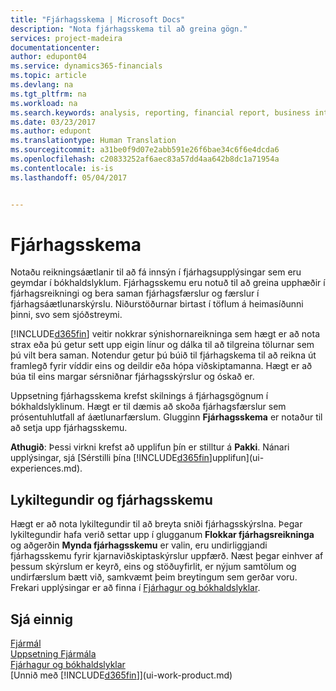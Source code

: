```yaml
---
title: "Fjárhagsskema | Microsoft Docs"
description: "Nota fjárhagsskema til að greina gögn."
services: project-madeira
documentationcenter: 
author: edupont04
ms.service: dynamics365-financials
ms.topic: article
ms.devlang: na
ms.tgt_pltfrm: na
ms.workload: na
ms.search.keywords: analysis, reporting, financial report, business intelligence, BI, Power Bi, KPI
ms.date: 03/23/2017
ms.author: edupont
ms.translationtype: Human Translation
ms.sourcegitcommit: a31be0f9d07e2abb591e26f6bae34c6f6e4dcda6
ms.openlocfilehash: c20833252af6aec83a57dd4aa642b8dc1a71954a
ms.contentlocale: is-is
ms.lasthandoff: 05/04/2017


---
```

# <a name="account-schedules"></a>Fjárhagsskema
Notaðu reikningsáætlanir til að fá innsýn í fjárhagsupplýsingar sem eru geymdar í bókhaldslyklum. Fjárhagsskemu eru notuð til að greina upphæðir í fjárhagsreikningi og bera saman fjárhagsfærslur og færslur í fjárhagsáætlunarskýrslu. Niðurstöðurnar birtast í töflum á heimasíðunni þinni, svo sem sjóðstreymi.  

[!INCLUDE[d365fin](includes/d365fin_md.md)] veitir nokkrar sýnishornareikninga sem hægt er að nota strax eða þú getur sett upp eigin línur og dálka til að tilgreina tölurnar sem þú vilt bera saman. Notendur getur þú búið til fjárhagskema til að reikna út framlegð fyrir víddir eins og deildir eða hópa viðskiptamanna. Hægt er að búa til eins margar sérsniðnar fjárhagsskýrslur og óskað er.  

Uppsetning fjárhagsskema krefst skilnings á fjárhagsgögnum í bókhaldslyklinum. Hægt er til dæmis að skoða fjárhagsfærslur sem prósentuhlutfall af áætlunarfærslum. Glugginn **Fjárhagsskema** er notaður til að setja upp fjárhagsskemu.  

**Athugið**: Þessi virkni krefst að upplifun þín er stilltur á **Pakki**. Nánari upplýsingar, sjá [Sérstilli þína [!INCLUDE[d365fin](includes/d365fin_md.md)]upplifun](ui-experiences.md).

## <a name="account-categories-and-account-schedules"></a>Lykiltegundir og fjárhagsskemu
Hægt er að nota lykiltegundir til að breyta sniði fjárhagsskýrslna. Þegar lykiltegundir hafa verið settar upp í glugganum **Flokkar fjárhagsreikninga** og aðgerðin **Mynda fjárhagsskemu** er valin, eru undirliggjandi fjárhagsskemu fyrir kjarnaviðskiptaskýrslur uppfærð. Næst þegar einhver af þessum skýrslum er keyrð, eins og stöðuyfirlit, er nýjum samtölum og undirfærslum bætt við, samkvæmt þeim breytingum sem gerðar voru. Frekari upplýsingar er að finna í [Fjárhagur og bókhaldslyklar](finance-general-ledger.md).  

## <a name="see-also"></a>Sjá einnig
[Fjármál](finance.md)  
[Uppsetning Fjármála](finance-setup-finance.md)  
[Fjárhagur og bókhaldslyklar](finance-general-ledger.md)  
[Unnið með [!INCLUDE[d365fin](includes/d365fin_md.md)]](ui-work-product.md)  

